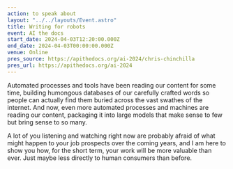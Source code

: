```yaml
---
action: to speak about
layout: "../../layouts/Event.astro"
title: Writing for robots
event: AI the docs
start_date: 2024-04-03T12:20:00.000Z
end_date: 2024-04-03T00:00:00.000Z
venue: Online
pres_source: https://apithedocs.org/ai-2024/chris-chinchilla
pres_url: https://apithedocs.org/ai-2024
---
```


Automated processes and tools have been reading our content for some time, building humongous databases of our carefully crafted words so people can actually find them buried across the vast swathes of the internet.
And now, even more automated processes and machines are reading our content, packaging it into large models that make sense to few but bring sense to so many.

A lot of you listening and watching right now are probably afraid of what might happen to your job prospects over the coming years, and I am here to show you how, for the short term, your work will be more valuable than ever. Just maybe less directly to human consumers than before.